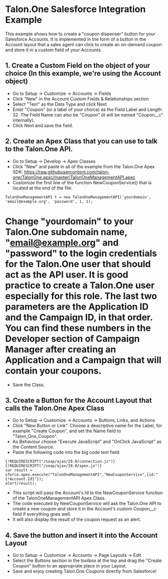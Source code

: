 # Talon.One Salesforce Integration Example

This example shows how to create a "coupon dispenser" button for your Salesforce Accounts. It is implemented in the form of a button in the Account layout that a sales agent can click to create an on-demand coupon and store it in a custom field of your Accounts.

## 1. Create a Custom Field on the object of your choice (In this example, we're using the Account object)
- Go to Setup → Customize → Accounts → Fields
- Click "New" in the Account Custom Fields & Relationships section
- Select "Text" as the Data Type and click Next
- Enter "Coupon" (or a label of your choice) as the Field Label and Length 32. The Field Name can also be "Coupon" (it will be named "Coupon__c" internally).
- Click Next and save the field.

## 2. Create an Apex Class that you can use to talk to the Talon.One API.
- Go to Setup → Develop → Apex Classes
- Click "New" and paste in all of the example from the Talon.One Apex SDK: https://raw.githubusercontent.com/talon-one/TalonOne.apxc/master/TalonOneManagementAPI.apxc
- Customize the first line of the function NewCouponService() that is located at the end of the file:

````
TalonOneManagementAPI t = new TalonOneManagementAPI('yourdomain', 'email@example.org', 'password', 1, 1);
````

# Change "yourdomain" to your Talon.One subdomain name, "email@example.org" and "password" to the login credentials for the Talon.One user that should act as the API user. It is good practice to create a Talon.One user especially for this role. The last two parameters are the Application ID and the Campaign ID, in that order. You can find these numbers in the Developer section of Campaign Manager after creating an Application and a Campaign that will contain your coupons.
- Save the Class.

## 3. Create a Button for the Account Layout that calls the Talon.One Apex Class
- Go to Setup → Customize → Accounts → Buttons, Links, and Actions
- Click "New Button or Link". Choose a descriptive name for the Label, for example "Create Coupon", and set the Name field to "Talon_One_Coupon". 
- As Behaviour choose "Execute JavaScript" and "OnClick JavaScript" as the Content Source.
- Paste the following code into the big code text field:

````
{!REQUIRESCRIPT("/soap/ajax/29.0/connection.js")}
{!REQUIRESCRIPT("/soap/ajax/29.0/apex.js")}
var result = sforce.apex.execute("TalonOneManagementAPI","NewCouponService",{id:"{!Account.Id}"});
alert(result);
````

- This script will pass the Account's Id to the NewCouponService function of the TalonOneManagementAPI Apex Class.
- The code executed by NewCouponService will ask the Talon.One API to create a new coupon and store it in the Account's custom Coupon__c field if everything goes well.
- It will also display the result of the coupon request as an alert.

## 4. Save the button and insert it into the Account Layout
- Go to Setup → Customize → Accounts → Page Layouts → Edit
- Select the Buttons section in the toolbox at the top and drag the "Create Coupon" button to an appropriate place in your Layout.
- Save and enjoy creating Talon.One Coupons directly from Salesforce!
